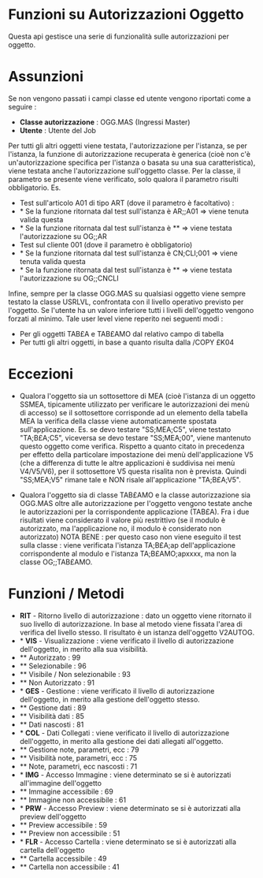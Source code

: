 # Funzioni su Autorizzazioni Oggetto

Questa api gestisce una serie di funzionalità sulle autorizzazioni per oggetto.

# Assunzioni

Se non vengono passati i campi classe ed utente vengono riportati come a seguire : 
-  **Classe autorizzazione** :  OGG.MAS (Ingressi Master)
-  **Utente** :  Utente del Job

Per tutti gli altri oggetti viene testata, l'autorizzazione per l'istanza, se per l'istanza, la funzione di autorizzazione recuperata è generica (cioè non c'è un'autorizzazione specifica per l'istanza o basata su una sua caratteristica), viene testata anche l'autorizzazione sull'oggetto classe. Per la classe, il parametro se presente viene verificato, solo qualora il parametro risulti obbligatorio. Es.
-  Test sull'articolo A01 di tipo ART (dove il parametro è facoltativo) : 
- \* Se la funzione ritornata dal test sull'istanza è AR;;A01 => viene tenuta valida questa
- \* Se la funzione ritornata dal test sull'istanza è \*\* => viene testata l'autorizzazione su OG;;AR
-  Test sul cliente 001 (dove il parametro è obbligatorio)
- \* Se la funzione ritornata dal test sull'istanza è CN;CLI;001 => viene tenuta valida questa
- \* Se la funzione ritornata dal test sull'istanza è \*\* => viene testata l'autorizzazione su OG;;CNCLI

Infine, sempre per la classe OGG.MAS su qualsiasi oggetto viene sempre testato la classe USRLVL, confrontata con il livello operativo previsto per l'oggetto. Se l'utente ha un valore inferiore tutti i livelli dell'oggetto vengono forzati al minimo. Tale user level viene reperito nei seguenti
modi : 
-  Per gli oggetti TAB£A e TAB£AMO dal relativo campo di tabella
-  Per tutti gli altri oggetti, in base a quanto risulta dalla /COPY £K04

# Eccezioni

-  Qualora l'oggetto sia un sottosettore di MEA (cioè l'istanza di un oggetto SSMEA, tipicamente utilizzato per verificare le autorizzazioni dei menù di accesso) se il sottosettore corrisponde ad un elemento della tabella MEA la verifica della classe viene automaticamente spostata sull'applicazione.
Es. se devo testare "SS;MEA;C5", viene testato "TA;B£A;C5", viceversa se devo testare "SS;MEA;00",
viene mantenuto questo oggetto come verifica.
Rispetto a quanto citato in precedenza per effetto della particolare impostazione dei menù dell'applicazione V5 (che a differenza di tutte le altre applicazioni è suddivisa nei menù V4/V5/V6), per il sottosettore V5 questa risalita non è prevista. Quindi "SS;MEA;V5" rimane tale
e NON risale all'applicazione "TA;B£A;V5".

-  Qualora l'oggetto sia di classe TAB£AMO e la classe autorizzazione sia OGG.MAS oltre alle autorizzazione per l'oggetto vengono testate anche le autorizzazioni per la corrispondente applicazione (TAB£A). Fra i due risultati viene considerato il valore più restrittivo (se il modulo è autorizzato, ma l'applicazione no, il modulo è considerato non autorizzato)
NOTA BENE :  per questo caso non viene eseguito il test sulla classe :  viene verificata l'istanza
TA;B£A;ap dell'applicazione corrispondente al modulo e l'istanza TA;B£AMO;apxxxx, ma non la classe
OG;;TAB£AMO.

# Funzioni / Metodi

-  **RIT** - Ritorno livello di autorizzazione :  dato un oggetto viene ritornato il suo livello di autorizzazione. In base al metodo viene fissata l'area di verifica del livello stesso. Il risultato è un istanza dell'oggetto V2AUTOG.
- \* **VIS** - Visualizzazione :  viene verificato il livello di autorizzazione dell'oggetto, in merito alla sua visibilità.
- \*\* Autorizzato :  99
- \*\* Selezionabile :  96
- \*\* Visibile / Non selezionabile :  93
- \*\* Non Autorizzato :  91
- \* **GES** - Gestione :  viene verificato il livello di autorizzazione dell'oggetto, in merito alla gestione dell'oggetto stesso.
- \*\* Gestione dati :  89
- \*\* Visibilità dati :  85
- \*\* Dati nascosti :  81
- \* **COL** - Dati Collegati :  viene verificato il livello di autorizzazione dell'oggetto, in merito alla gestione dei dati allegati all'oggetto.
- \*\* Gestione note, parametri, ecc :  79
- \*\* Visibilità note, parametri, ecc :  75
- \*\* Note, parametri, ecc nascosti :  71
- \* **IMG** - Accesso Immagine :  viene determinato se si è autorizzati all'immagine dell'oggetto
- \*\* Immagine accessibile :  69
- \*\* Immagine non accessibile :  61
- \* **PRW** - Accesso Preview :  viene determinato se si è autorizzati alla preview dell'oggetto
- \*\* Preview accessibile :  59
- \*\* Preview non accessibile :  51
- \* **FLR** - Accesso Cartella :  viene determinato se si è autorizzati alla cartella dell'oggetto
- \*\* Cartella accessibile :  49
- \*\* Cartella non accessibile :  41
